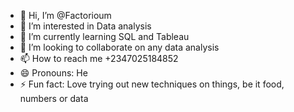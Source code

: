 - 👋 Hi, I’m @Factorioum
- 👀 I’m interested in Data analysis 
- 🌱 I’m currently learning SQL and Tableau
- 💞️ I’m looking to collaborate on any data analysis
- 📫 How to reach me +2347025184852
- 😄 Pronouns: He
- ⚡ Fun fact: Love trying out new techniques on things, be it food, numbers or data  

<!---
Factorioum/Factorioum is a ✨ special ✨ repository because its `README.md` (this file) appears on your GitHub profile.
You can click the Preview link to take a look at your changes.
--->
